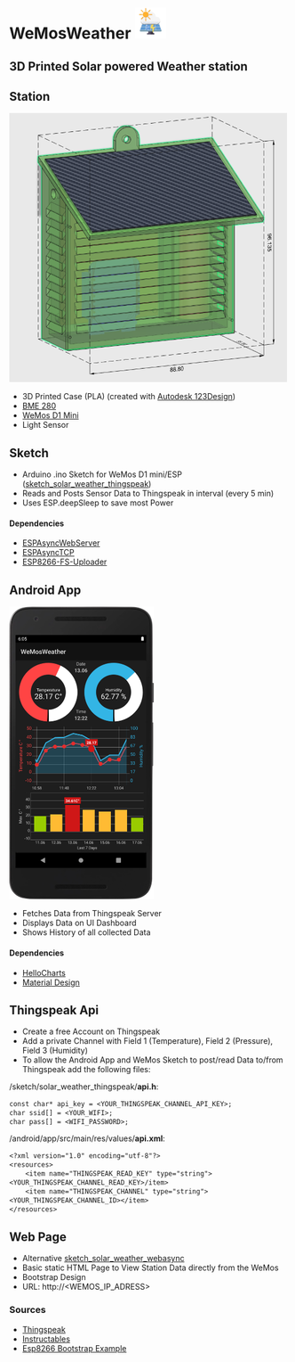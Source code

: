 # WeMosWeather <img src="/assets/logo2.png" height="56"> 
## 3D Printed Solar powered Weather station
## Station

<img src="/assets/3dmodel.PNG" width="500">

* 3D Printed Case (PLA) (created with [Autodesk 123Design](https://autodesk-123d-design.en.lo4d.com/windows))
* [BME 280](https://de.aliexpress.com/item/32801639254.html?src=google&src=google&albch=shopping&acnt=494-037-6276&isdl=y&slnk=&plac=&mtctp=&albbt=Gploogle_7_shopping&aff_atform=google&aff_short_key=UneMJZVf&&albagn=888888&albcp=1705854617&albag=67310370915&trgt=743612850714&crea=de32801639254&netw=u&device=c&albpg=743612850714&albpd=de32801639254&gclid=EAIaIQobChMIqMSEpN7e6gIVkLt3Ch35YAZTEAQYASABEgLxBfD_BwE&gclsrc=aw.ds)
* [WeMos D1 Mini](https://docs.wemos.cc/en/latest/d1/d1_mini.html)
* Light Sensor

## Sketch
* Arduino .ino Sketch for WeMos D1 mini/ESP ([sketch_solar_weather_thingspeak](/sketch_solar_weather_thingspeak))
* Reads and Posts Sensor Data to Thingspeak in interval (every 5 min)
* Uses ESP.deepSleep to save most Power

#### Dependencies
* [ESPAsyncWebServer](https://github.com/me-no-dev/ESPAsyncWebServer)
* [ESPAsyncTCP](https://github.com/me-no-dev/ESPAsyncTCP)
* [ESP8266-FS-Uploader](https://randomnerdtutorials.com/install-esp8266-filesystem-uploader-arduino-ide/)

## Android App

<img src="/assets/dashboard.png" width="260">

* Fetches Data from Thingspeak Server
* Displays Data on UI Dashboard
* Shows History of all collected Data

#### Dependencies
* [HelloCharts](https://github.com/lecho/hellocharts-android)
* [Material Design](https://material.io/components)

## Thingspeak Api
* Create a free Account on Thingspeak
* Add a private Channel with Field 1 (Temperature), Field 2 (Pressure), Field 3 (Humidity)
* To allow the Android App and WeMos Sketch to post/read Data to/from Thingspeak add the following files:

/sketch/solar_weather_thingspeak/**api.h**:

    const char* api_key = <YOUR_THINGSPEAK_CHANNEL_API_KEY>;
    char ssid[] = <YOUR_WIFI>;
    char pass[] = <WIFI_PASSWORD>;

/android/app/src/main/res/values/**api.xml**:

    <?xml version="1.0" encoding="utf-8"?>
    <resources>
        <item name="THINGSPEAK_READ_KEY" type="string"><YOUR_THINGSPEAK_CHANNEL_READ_KEY>/item>
        <item name="THINGSPEAK_CHANNEL" type="string"><YOUR_THINGSPEAK_CHANNEL_ID></item>
    </resources>

## Web Page
* Alternative [sketch_solar_weather_webasync](/sketch_solar_weather_webasync)
* Basic static HTML Page to View Station Data directly from the WeMos
* Bootstrap Design
* URL: http://<WEMOS_IP_ADRESS>

### Sources
* [Thingspeak](https://thingspeak.com/)
* [Instructables](https://www.instructables.com/id/Solar-Powered-WiFi-Weather-Station/)
* [Esp8266 Bootstrap Example](https://diyprojects.io/bootstrap-create-beautiful-web-interface-projects-esp8266/#.XxcEGJ4zaUk)

